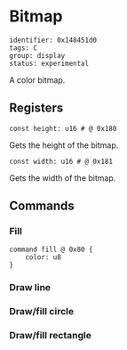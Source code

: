 # Bitmap

    identifier: 0x148451d0
    tags: C
    group: display
    status: experimental

A color bitmap.

## Registers

    const height: u16 # @ 0x180

Gets the height of the bitmap.

    const width: u16 # @ 0x181

Gets the width of the bitmap.

## Commands

### Fill

    command fill @ 0x80 {
        color: u8
    }

### Draw line

### Draw/fill circle

### Draw/fill rectangle
